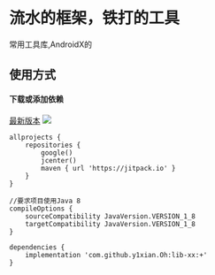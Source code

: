 # 流水的框架，铁打的工具
常用工具库,AndroidX的
## 使用方式

#### 下载或添加依赖
[最新版本](https://github.com/y1xian/Oh/releases) [![](https://jitpack.io/v/y1xian/Oh.svg)](https://jitpack.io/#y1xian/Oh)

```
allprojects {
    repositories {
        google()
        jcenter()
        maven { url 'https://jitpack.io' }
    }
}

//要求项目使用Java 8
compileOptions {
    sourceCompatibility JavaVersion.VERSION_1_8
    targetCompatibility JavaVersion.VERSION_1_8
}

dependencies {
    implementation 'com.github.y1xian.Oh:lib-xx:+'
}
```
